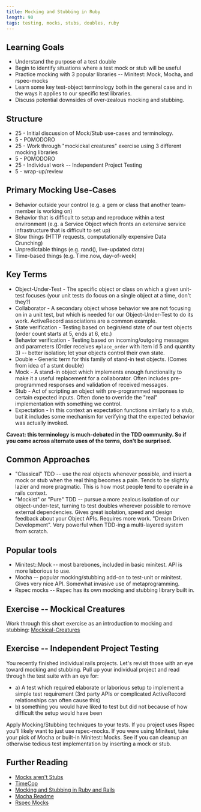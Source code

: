 ```yaml
---
title: Mocking and Stubbing in Ruby
length: 90
tags: testing, mocks, stubs, doubles, ruby
---
```


## Learning Goals

* Understand the purpose of a test double
* Begin to identify situations where a test mock or stub will be useful
* Practice mocking with 3 popular libraries -- Minitest::Mock, Mocha, and
  rspec-mocks
* Learn some key test-object terminology both in the general case and in
  the ways it applies to our specific test libraries.
* Discuss potential downsides of over-zealous mocking and stubbing.

## Structure

* 25 - Initial discussion of Mock/Stub use-cases and terminology.
* 5 - POMODORO
* 25 - Work through "mockickal creatures" exercise using 3 different
  mocking libraries
* 5 - POMODORO
* 25 - Individual work -- Independent Project Testing
* 5 - wrap-up/review

## Primary Mocking Use-Cases

* Behavior outside your control (e.g. a gem or class that another
  team-member is working on)
* Behavior that is difficult to setup and reproduce within a test
  environment (e.g. a Service Object which fronts an extensive service
infrastructure that is difficult to set up)
* Slow things (HTTP requests, computationally expensive Data Crunching)
* Unpredictable things (e.g. rand(), live-updated data)
* Time-based things (e.g. Time.now, day-of-week)

## Key Terms

* Object-Under-Test - The specific object or class on which a given
  unit-test focuses (your unit tests do focus on a single object at
a time, don't they?)
* Collaborator - A secondary object whose behavior we are not focusing
  on in a unit test, but which is needed for our Object-Under-Test to do
its work. ActiveRecord associations are a common example.
* State verification - Testing based on begin/end state of our test
  objects (order count starts at 5, ends at 6, etc.)
* Behavior verification - Testing based on incoming/outgoing messages
  and parameters (Order receives `#place_order` with item id 5 and
quantity 3) -- better isolation; let your objects control their own
state.
* Double - Generic term for this family of stand-in test objects. (Comes
  from idea of a stunt double)
* Mock - A stand-in object which implements enough functionality to make
  it a useful replacement for a collaborator. Often includes
pre-programmed responses and validation of received messages.
* Stub - Act of scripting an object with pre-programmed responses to
  certain expected inputs. Often done to override the "real"
implementation with something we control.
* Expectation - In this context an expectation functions similarly to a
  stub, but it includes some mechanism for verifying that the expected
behavior was actually invoked.

__Caveat: this terminology is much-debated in the TDD community.
So if you come across alternate uses of the terms, don't be surprised.__

## Common Approaches

* "Classical" TDD -- use the real objects whenever possible, and insert
  a mock or stub when the real thing becomes a pain. Tends to be
slightly lazier and more pragmatic. This is how most people tend to
operate in a rails context.
* "Mockist" or "Pure" TDD -- pursue a more zealous isolation of our
  object-under-test, turning to test doubles wherever possible to remove
external dependencies. Gives great isolation, speed and design feedback
about your Object APIs. Requires more work. "Dream Driven Development". Very powerful when TDD-ing a multi-layered system from scratch.

## Popular tools

* Minitest::Mock -- most barebones, included in basic minitest. API is
  more laborious to use.
* Mocha -- popular mocking/stubbing add-on to test-unit or minitest.
  Gives very nice API. Somewhat invasive use of metaprogramming.
* Rspec mocks -- Rspec has its own mocking and stubbing library built
  in.

## Exercise -- Mockical Creatures

Work through this short exercise as an introduction to mocking and
stubbing: [Mockical-Creatures](https://github.com/turingschool/mockical-creatures)

## Exercise -- Independent Project Testing

You recently finished individual rails projects. Let's revisit those
with an eye toward mocking and stubbing. Pull up your individual project
and read through the test suite with an eye for:

* a) A test which required elaborate or laborious setup to implement a
  simple test requirement (3rd party APIs or complicated ActiveRecord
  relationships can often cause this)
* b) something you would have liked to test but did not because of how
  difficult the setup would have been

Apply Mocking/Stubbing techniques to your tests. If you project uses
Rspec you'll likely want to just use rspec-mocks. If you were using
Minitest, take your pick of Mocha or built-in Minitest::Mocks. See if
you can cleanup an otherwise tedious test implementation by inserting a
mock or stub.


## Further Reading

* [Mocks aren't Stubs](http://martinfowler.com/articles/mocksArentStubs.html)
* [TimeCop](https://github.com/travisjeffery/timecop)
* [Mocking and Stubbing in Ruby and Rails](http://www.ibm.com/developerworks/library/wa-mockrails)
* [Mocha Readme](https://github.com/freerange/mocha)
* [Rspec Mocks](https://github.com/rspec/rspec-mocks)
